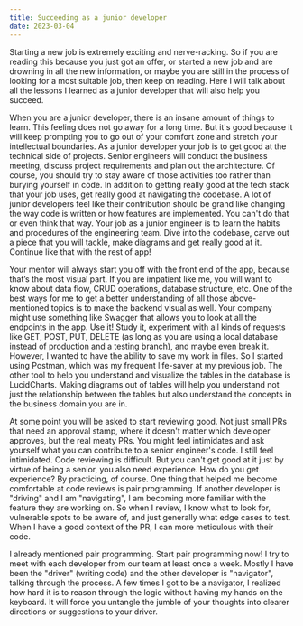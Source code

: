 ```yaml
---
title: Succeeding as a junior developer
date: 2023-03-04
---
```


Starting a new job is extremely exciting and nerve-racking. So if you are reading this because you just got an offer, or started a new job and are drowning in all the new information, or maybe you are still in the process of looking for a most suitable job, then keep on reading. Here I will talk about all the lessons I learned as a junior developer that will also help you succeed.

When you are a junior developer, there is an insane amount of things to learn. This feeling does not go away for a long time. But it's good because it will keep prompting you to go out of your comfort zone and stretch your intellectual boundaries. As a junior developer your job is to get good at the technical side of projects. Senior engineers will conduct the business meeting, discuss project requirements and plan out the architecture. Of course, you should try to stay aware of those activities too rather than burying yourself in code. In addition to getting really good at the tech stack that your job uses, get really good at navigating the codebase. A lot of junior developers feel like their contribution should be grand like changing the way code is written or how features are implemented. You can't do that or even think that way. Your job as a junior engineer is to learn the habits and procedures of the engineering team. Dive into the codebase, carve out a piece that you will tackle, make diagrams and get really good at it. Continue like that with the rest of app!

Your mentor will always start you off with the front end of the app, because that’s the most visual part. If you are impatient like me, you will want to know about data flow, CRUD operations, database structure, etc. One of the best ways for me to get a better understanding of all those above-mentioned topics is to make the backend visual as well. Your company might use something like Swagger that allows you to look at all the endpoints in the app. Use it! Study it, experiment with all kinds of requests like GET, POST, PUT, DELETE (as long as you are using a local database instead of production and a testing branch), and maybe even break it. However, I wanted to have the ability to save my work in files. So I started using Postman, which was my frequent life-saver at my previous job. The other tool to help you understand and visualize the tables in the database is LucidCharts. Making diagrams out of tables will help you understand not just the relationship between the tables but also understand the concepts in the business domain you are in. 

At some point you will be asked to start reviewing good. Not just small PRs that need an approval stamp, where it doesn't matter which developer approves, but the real meaty PRs. You might feel intimidates and ask yourself what you can contribute to a senior engineer's code. I still feel intimidated. Code reviewing is difficult. But you can't get good at it just by virtue of being a senior, you also need experience. How do you get experience? By practicing, of course. One thing that helped me become comfortable at code reviews is pair programming. If another developer is "driving" and I am "navigating", I am becoming more familiar with the feature they are working on. So when I review, I know what to look for, vulnerable spots to be aware of, and just generally what edge cases to test. When I have a good context of the PR, I can more meticulous with their code.

I already mentioned pair programming. Start pair programming now! I try to meet with each developer from our team at least once a week. Mostly I have been the "driver" (writing code) and the other developer is "navigator", talking through the process. A few times I got to be a navigator, I realized how hard it is to reason through the logic without having my hands on the keyboard. It will force you untangle the jumble of your thoughts into clearer directions or suggestions to your driver. 


